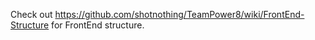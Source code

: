 Check out https://github.com/shotnothing/TeamPower8/wiki/FrontEnd-Structure for FrontEnd structure.
